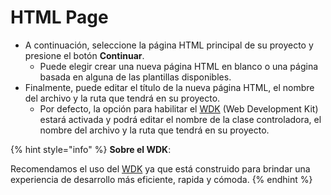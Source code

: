# HTML Page

* A continuación, seleccione la página HTML principal de su proyecto y presione el botón **Continuar**.
  * Puede elegir crear una nueva página HTML en blanco o una página basada en alguna de las plantillas disponibles.
* Finalmente, puede editar el título de la nueva página HTML, el nombre del archivo y la ruta que tendrá en su proyecto.
  * Por defecto, la opción para habilitar el [WDK](broken-reference) (Web Development Kit) estará activada y podrá editar el nombre de la clase controladora, el nombre del archivo y la ruta que tendrá en su proyecto.



{% hint style="info" %}
**Sobre el WDK**:

Recomendamos el uso del [WDK](broken-reference) ya que está construido para brindar una experiencia de desarrollo más eficiente, rapida y cómoda.
{% endhint %}
